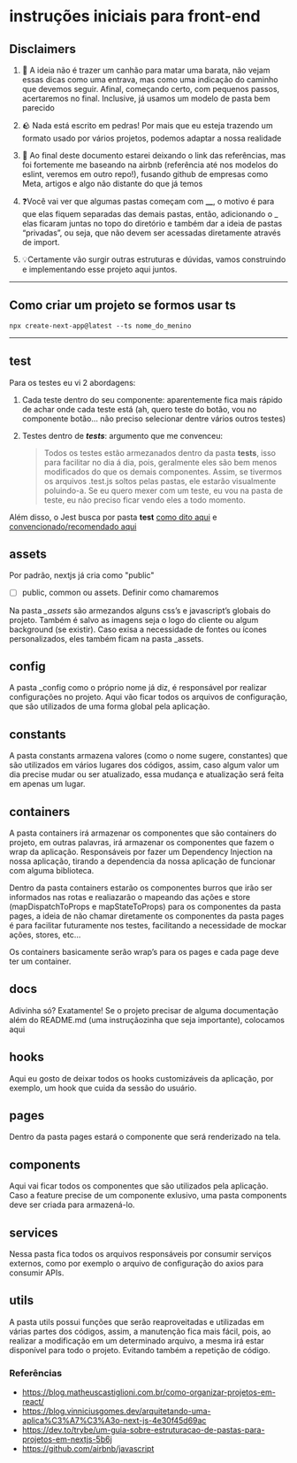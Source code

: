 # instruções iniciais para front-end

## Disclaimers

1. 🚀 A ideia não é trazer um canhão para matar uma barata, não vejam essas dicas como uma entrava, mas como uma indicação do caminho que devemos seguir. Afinal, começando certo, com pequenos passos, acertaremos no final. Inclusive, já usamos um modelo de pasta bem parecido

1. 🪨 Nada está escrito em pedras! Por mais que eu esteja trazendo um formato usado por vários projetos, podemos adaptar a nossa realidade

1. 🧠 Ao final deste documento estarei deixando o link das referências, mas foi fortemente me baseando na airbnb (referência até nos modelos do eslint, veremos em outro repo!), fusando github de empresas como Meta, artigos e algo não distante do que já temos

1. ❓Você vai ver que algumas pastas começam com **\_\_**, o motivo é para que elas fiquem separadas das demais pastas, então, adicionando o \_ elas ficaram juntas no topo do diretório e também dar a ideia de pastas “privadas”, ou seja, que não devem ser acessadas diretamente através de import.

1. 💡Certamente vão surgir outras estruturas e dúvidas, vamos construindo e implementando esse projeto aqui juntos.

---

## Como criar um projeto se formos usar ts

`npx create-next-app@latest --ts nome_do_menino`

---

## test

Para os testes eu vi 2 abordagens:

1. Cada teste dentro do seu componente: aparentemente fica mais rápido de achar onde cada teste está (ah, quero teste do botão, vou no componente botão... não preciso selecionar dentre vários outros testes)

1. Testes dentro de _**tests**_: argumento que me convenceu:
   > Todos os testes estão armezanados dentro da pasta **tests**, isso para facilitar no dia á dia, pois, geralmente eles são bem menos modificados do que os demais componentes. Assim, se tivermos os arquivos .test.js soltos pelas pastas, ele estarão visualmente poluindo-a. Se eu quero mexer com um teste, eu vou na pasta de teste, eu não preciso ficar vendo eles a todo momento.

Além disso, o Jest busca por pasta **test** [como dito aqui](https://github.com/facebook/jest/issues/637) e [convencionado/recomendado aqui](https://create-react-app.dev/docs/running-tests/)

## assets

Por padrão, nextjs já cria como "public"

- [ ] public, common ou assets. Definir como chamaremos

Na pasta _\_assets_ são armezandos alguns css’s e javascript’s globais do projeto. Também é salvo as imagens seja o logo do cliente ou algum background (se existir). Caso exisa a necessidade de fontes ou ícones personalizados, eles também ficam na pasta \_assets.

## config

A pasta \_config como o próprio nome já diz, é responsável por realizar configurações no projeto. Aqui vão ficar todos os arquivos de configuração, que são utilizados de uma forma global pela aplicação.

## constants

A pasta constants armazena valores (como o nome sugere, constantes) que são utilizados em vários lugares dos códigos, assim, caso algum valor um dia precise mudar ou ser atualizado, essa mudança e atualização será feita em apenas um lugar.

## containers

A pasta containers irá armazenar os componentes que são containers do projeto, em outras palavras, irá armazenar os componentes que fazem o wrap da aplicação. Responsáveis por fazer um Dependency Injection na nossa aplicação, tirando a dependencia da nossa aplicação de funcionar com alguma biblioteca.

Dentro da pasta containers estarão os componentes burros que irão ser informados nas rotas e realiazarão o mapeando das ações e store (mapDispatchToProps e mapStateToProps) para os componentes da pasta pages, a ideia de não chamar diretamente os componentes da pasta pages é para facilitar futuramente nos testes, facilitando a necessidade de mockar ações, stores, etc…

Os containers basicamente serão wrap’s para os pages e cada page deve ter um container.

## docs

Adivinha só? Exatamente! Se o projeto precisar de alguma documentação além do README.md (uma instruçãozinha que seja importante), colocamos aqui

## hooks

Aqui eu gosto de deixar todos os hooks customizáveis da aplicação, por exemplo, um hook que cuida da sessão do usuário.

## pages

Dentro da pasta pages estará o componente que será renderizado na tela.

## components

Aqui vai ficar todos os componentes que são utilizados pela aplicação. Caso a feature precise de um componente exlusivo, uma pasta components deve ser criada para armazená-lo.

## services

Nessa pasta fica todos os arquivos responsáveis por consumir serviços externos, como por exemplo o arquivo de configuração do axios para consumir APIs.

## utils

A pasta utils possui funções que serão reaproveitadas e utilizadas em várias partes dos códigos, assim, a manutenção fica mais fácil, pois, ao realizar a modificação em um determinado arquivo, a mesma irá estar disponível para todo o projeto. Evitando também a repetição de código.

### Referências

- https://blog.matheuscastiglioni.com.br/como-organizar-projetos-em-react/
- https://blog.vinniciusgomes.dev/arquitetando-uma-aplica%C3%A7%C3%A3o-next-js-4e30f45d69ac
- https://dev.to/trybe/um-guia-sobre-estruturacao-de-pastas-para-projetos-em-nextjs-5b6j
- https://github.com/airbnb/javascript
